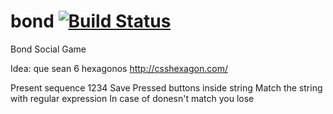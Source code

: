 # bond [![Build Status](https://travis-ci.org/cortezcristian/bond.svg?branch=master)](https://travis-ci.org/cortezcristian/bond)
Bond Social Game

Idea: que sean 6 hexagonos
http://csshexagon.com/

Present sequence 1234
Save Pressed buttons inside string
Match the string with regular expression
In case of donesn't match you lose
